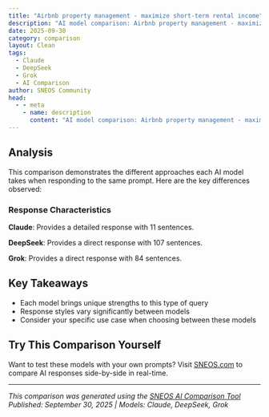 ```yaml
---
title: "Airbnb property management - maximize short-term rental income"
description: "AI model comparison: Airbnb property management - maximize short-term rental income..."
date: 2025-09-30
category: comparison
layout: Clean
tags:
  - Claude
  - DeepSeek
  - Grok
  - AI Comparison
author: SNEOS Community
head:
  - - meta
    - name: description
      content: "AI model comparison: Airbnb property management - maximize short-term rental income..."
---
```


<ChatComparison
  title="Airbnb property management - maximize short-term rental income"
  prompt="Airbnb property management - maximize short-term rental income"
  :responses='{"Claude": "# Maximizing Airbnb Short-Term Rental Income: Complete Strategy Guide\n\n## 1. Property Selection \u0026 Setup\n\n### Choose the Right Location\n- **High-demand areas**: Tourist attractions, business districts, universities\n- **Transportation access**: Near airports, public transit, highways\n- **Safety \u0026 walkability**: Check crime rates and Walk Score\n- **Local regulations**: Verify STR legality and restrictions\n\n### Optimize Your Space\n- **Professional photography**: First impression drives 40% of bookings\n- **Staging**: Clean, modern, Instagram-worthy aesthetic\n- **Functional layout**: Maximize sleeping capacity legally\n- **Essential amenities**: WiFi, AC/heating, full kitchen, washer/dryer\n\n## 2. Pricing Strategy\n\n### Dynamic Pricing Tools\n- **Use automated tools**: Pricelabs, Beyond Pricing, Wheelhouse\n- **Monitor competitors**: Track similar properties within 1-mile radius\n- **Seasonal adjustments**: Increase rates 20-50% during peak periods\n- **Event-based pricing**: Premium rates during local events/holidays\n\n### Revenue Optimization\n- **Minimum stay requirements**: 2-3 nights to reduce turnover costs\n- **Last-minute discounts**: 10-20% off for bookings within 7 days\n- **Weekly/monthly discounts**: Attract longer stays with 15-20% discounts\n- **Occupancy vs. rate balance**: Target 70-80% occupancy at optimal rates\n\n## 3. Listing Optimization\n\n### Title \u0026 Description\n- **SEO keywords**: Include location, amenities, nearby attractions\n- **Highlight unique features**: Views, hot tub, pet-friendly, etc.\n- **Clear house rules**: Set expectations upfront\n- **Local recommendations**: Provide insider tips\n\n### Photos \u0026 Virtual Tours\n- **Professional quality**: Invest $200-500 in photography\n- **Proper lighting**: Natural light or professional lighting\n- **Show all spaces**: 20-30 high-quality photos minimum\n- **Virtual tour**: 360\u00B0 photos increase bookings by 40%\n\n## 4. Guest Experience Excellence\n\n### Communication\n- **Quick response**: Reply within 1 hour (aim for Superhost status)\n- **Pre-arrival**: Send detailed check-in instructions and local guide\n- **During stay**: Be available but not intrusive\n- **Post-checkout**: Thank guests and request reviews\n\n### Amenities That Drive Bookings\n**Essential ($500-1000 investment):**\n- High-speed WiFi (100\u002B Mbps)\n- Smart TV with streaming services\n- Coffee maker \u0026 basic supplies\n- Quality linens and towels\n\n**Premium ($1000-3000 investment):**\n- Hot tub or pool access\n- Dedicated workspace\n- Game room/entertainment\n- Luxury toiletries\n\n## 5. Operational Efficiency\n\n### Cleaning \u0026 Maintenance\n- **Professional cleaning service**: $50-150 per turnover\n- **Maintenance checklist**: Regular inspections prevent issues\n- **Emergency contacts**: Local handyman, locksmith, cleaner\n- **Quality linens**: Invest in hotel-grade bedding\n\n### Technology Solutions\n- **Smart locks**: Automate check-in/out ($100-300)\n- **Property management software**: Hostfully, Guesty, or similar\n- **Channel management**: Sync across Airbnb, VRBO, Booking.com\n- **Automated messaging**: Templates for common inquiries\n\n## 6. Revenue Diversification\n\n### Multi-Platform Listing\n- **Airbnb**: Primary platform (60-70% bookings)\n- **VRBO**: Attracts family travelers\n- **Booking.com**: International guests\n- **Direct bookings**: Create website to avoid platform fees\n\n### Additional Revenue Streams\n- **Experience hosting**: Offer local tours or activities\n- **Add-on services**: Airport pickup, grocery stocking, early check-in\n- **Partnership commissions**: Restaurant recommendations, activity bookings\n- **Long-term rentals**: Monthly stays during slow seasons\n\n## 7. Financial Management\n\n### Cost Structure (Monthly)\n- **Mortgage/Rent**: 40-60% of gross revenue\n- **Cleaning**: 10-15% of gross revenue\n- **Platform fees**: 3-5% of gross revenue\n- **Utilities**: 5-10% of gross revenue\n- **Maintenance/Supplies**: 5-10% of gross revenue\n\n### Performance Metrics\n- **RevPAR** (Revenue per Available Room", "DeepSeek": "Of course. Maximizing short-term rental income on Airbnb is a blend of strategy, data analysis, and exceptional hospitality. It\u0027s not just about setting a price; it\u0027s about creating an asset that guests are willing to pay a premium for.\n\nHere is a comprehensive guide to Airbnb property management for maximizing your rental income.\n\n---\n\n### **Part 1: The Foundation - Your Listing \u0026 Product**\n\nYou can\u0027t maximize income if your product isn\u0027t desirable. This is the non-negotiable first step.\n\n1. **Professional Photography \u0026 Videography:** This is the #1 investment. High-quality, bright, wide-angle photos that showcase your space are essential. Consider a professional video or a 3D Matterport tour for a competitive edge.\n\n2. **Compelling Listing Description:**\n * **Title:** Create a catchy, benefit-driven title (e.g., \u0022Sunny Downtown Oasis w/ Rooftop \u0026 Skyline Views\u0022 instead of \u00222-Bedroom Apt\u0022).\n * **Description:** Sell the experience, not just the features. Instead of \u0022has a kitchen,\u0022 say \u0022Whip up a gourmet meal in our fully-stocked, modern kitchen.\u0022 Highlight what makes your property unique.\n\n3. **Become a 5-Star Host:** Your reviews are your reputation.\n * **Accuracy:** Ensure your listing is 100% accurate to avoid negative reviews.\n * **Communication:** Be responsive, polite, and helpful.\n * **Go Above and Beyond:** A small welcome basket, a local guidebook, or a bottle of wine can earn you glowing reviews that justify higher prices.\n\n---\n\n### **Part 2: Dynamic Pricing \u0026 Revenue Management**\n\nThis is the engine of income maximization. The right price at the right time is crucial.\n\n1. **Embrace Dynamic Pricing:** Your nightly rate should not be static. It should change based on:\n * **Demand:** Weekends vs. weekdays.\n * **Seasonality:** Summer vs. Winter.\n * **Local Events:** Concerts, conferences, holidays (price can be 2-3x higher).\n * **Competition:** What are similar listings charging?\n * **Lead Time:** Bookings made far in advance vs. last-minute.\n\n2. **Use Smart Pricing Tools:** Manually doing this is nearly impossible. Use a tool to automate it.\n * **Airbnb\u0027s Smart Pricing:** A good start, but often conservative.\n * **Third-Party Tools (Recommended):** Services like **PriceLabs**, **Wheelhouse**, or **Beyond Pricing** use vast amounts of data to automatically adjust your prices for maximum revenue. They are worth their monthly fee many times over.\n\n3. **Key Pricing Strategies:**\n * **Lead-Time Discounts:** Offer a small discount (e.g., 10%) for guests who book 1-3 months in advance to secure early bookings.\n * **Last-Minute Discounts:** If you have empty days coming up, offer a last-minute discount (e.g., 15%) 3-7 days before check-in to fill the calendar.\n * **Minimum \u0026 Maximum Stays:** Adjust these based on season. Require 2-3 night minimums during high season and allow 1-night stays during low season to fill gaps.\n * **Weekly \u0026 Monthly Discounts:** Attract longer-term guests (who reduce turnover costs) with a weekly (e.g., 15%) and monthly (e.g., 30%) discount.\n\n---\n\n### **Part 3: Operational Excellence - Minimize Vacancy \u0026 Costs**\n\nIncome is Revenue minus Costs. Optimizing operations directly boosts your net income.\n\n1. **Optimize Your Booking Settings:**\n * **Instant Book:** Enable it. It significantly increases your visibility and booking rate.\n * **Flexible Cancellation Policy:** A moderate or flexible policy can make hesitant guests more likely to book. Strict policies can deter bookings.\n * **Calendar Management:** Keep your calendar up-to-date and open as far in the future as possible.\n\n2. **Streamlined Turnover \u0026 Cleaning:**\n * **Reliable Cleaner:** Have a fantastic, reliable cleaning team. A quick turnover is key to minimizing vacancy between guests.\n * **Stocking \u0026 Inventory:** Create a system for restocking toiletries, coffee, and other essentials efficiently.\n * **Automated Check-in:** Use a smart lock for self-check-in. This provides flexibility for guests and reduces your workload.\n\n3. **Manage Expenses:**\n * **Utilities:** Install smart thermostats and energy-efficient appliances to control costs.\n * **Supplies:** Buy toilet paper, soap, etc., in bulk.\n * **Maintenance:** Perform regular preventative maintenance to avoid costly emergency repairs.\n\n---\n\n### **Part 4: Advanced Growth \u0026 Scaling Strategies**\n\nOnce you\u0027ve mastered the basics, level up.\n\n1. **Value-Added Services \u0026 Upsells:** Create new revenue streams.\n * **Experiences:** Partner with a local tour guide or offer a unique experience (e.g., a private cooking class in your kitchen).\n * **Airbnb\u0027s \u0022Experiences\u0022 Platform:** List your own experience.\n * **Concierge Services:** Offer to pre-stock the fridge for a fee, arrange for a private chef, or book airport transfers.\n\n2. **Multi-Platform Listing:** Don\u0027t put all your eggs in one basket.\n * List on **Vrbo**, **Booking.com**, and other local platforms to increase exposure.\n * Use a **Channel Manager** (like Guesty, Hostfully, or your PMS) to synchronize calendars and avoid double-bookings.\n\n3. **Leverage a Property Management System (PMS):**\n * For one property, it might be overkill. For multiple properties, a PMS like **Guesty**, **Hostaway**, or **OwnerRez** is essential. It automates messaging, task coordination, pricing, and multi-channel distribution.\n\n4. **Analyze Your Data:**\n * Regularly review your performance in the Airbnb dashboard.\n * Track your **Occupancy Rate**, **Average Daily Rate (ADR)**, and **RevPAR (Revenue Per Available Room)**.\n * Compare your performance month-over-month and year-over-year.\n\n---\n\n### **Actionable Checklist for Maximum Income**\n\n* [ ] **Optimize Listing:** Professional photos, compelling description.\n* [ ] **Set Up Dynamic Pricing:** Integrate PriceLabs, Wheelhouse, or similar.\n* [ ] **Enable Instant Book** and a guest-friendly cancellation policy.\n* [ ] **Install a Smart Lock** for automated check-in.\n* [ ] **Secure a Reliable Cleaner** and create a turnover checklist.\n* [ ] **Create a Welcome Book** with house manual and local recommendations.\n* [ ] **Add Small Amenities** that wow guests (e.g., fast Wi-Fi, Netflix, quality coffee, board games).\n* [ ] **Monitor Competitor** listings and pricing regularly.\n* [ ] **Encourage Reviews** with a polite message after checkout.\n* [ ] **Analyze Data** monthly and adjust strategy accordingly.\n\nBy treating your Airbnb not just as a property, but as a dynamic hospitality business, you can systematically and sustainably maximize your short-term rental income.", "Grok": "Maximizing short-term rental income through effective Airbnb property management requires a strategic approach that focuses on optimizing pricing, enhancing guest experience, maintaining the property, and leveraging marketing tools. Below are detailed strategies to help you achieve higher occupancy rates and increased revenue:\n\n### 1. Optimize Your Pricing Strategy\n- **Dynamic Pricing**: Use Airbnb\u0027s Smart Pricing feature or third-party tools like Beyond Pricing, PriceLabs, or Wheelhouse to adjust rates based on demand, seasonality, local events, and competitor pricing. Set minimum and maximum price limits to avoid underpricing during peak times or overpricing during low demand.\n- **Analyze Competitors**: Research similar listings in your area to ensure your pricing is competitive. Look at their amenities, reviews, and occupancy rates to benchmark your rates.\n- **Seasonal Adjustments**: Charge higher rates during holidays, local events, or peak tourist seasons. Offer discounts for longer stays or last-minute bookings to fill gaps in your calendar.\n- **Extra Fees**: Add reasonable cleaning fees, pet fees (if applicable), or fees for additional guests to cover costs without deterring bookings.\n\n### 2. Create an Attractive Listing\n- **Professional Photos**: Invest in high-quality, well-lit photos of your property. Highlight unique features, clean spaces, and amenities. Consider hiring a professional photographer for the best results.\n- **Compelling Description**: Write a detailed, engaging listing description that highlights what makes your property unique (e.g., proximity to attractions, views, or special amenities). Use keywords like \u201Ccozy,\u201D \u201Cmodern,\u201D or \u201Ccentral\u201D to improve search visibility.\n- **Highlight Amenities**: List all amenities (Wi-Fi, parking, air conditioning, kitchen, pool, etc.) to attract guests. Small upgrades like smart TVs, coffee makers, or board games can set you apart.\n- **Accurate Information**: Be transparent about house rules, check-in/check-out times, and any limitations to avoid negative reviews or cancellations.\n\n### 3. Enhance Guest Experience\n- **Quick Communication**: Respond to inquiries and messages within an hour to improve your response rate and increase booking likelihood. Use Airbnb\u2019s automated messaging for quick replies to common questions.\n- **Welcome Guide**: Create a digital or physical welcome guide with check-in instructions, Wi-Fi passwords, local recommendations, and house rules. This helps guests feel comfortable and informed.\n- **Personal Touches**: Provide small welcome gestures like snacks, bottled water, or a handwritten note to create a memorable experience and encourage positive reviews.\n- **Cleanliness**: Maintain impeccable cleanliness. Hire professional cleaners if necessary to ensure the property is spotless for every guest. A clean space is one of the most common factors in five-star reviews.\n- **Amenities Stock**: Keep essentials like toilet paper, soap, shampoo, towels, and bedding fully stocked and in good condition.\n\n### 4. Maximize Occupancy\n- **Flexible Cancellation Policies**: Offer moderate or flexible cancellation policies to attract more bookings, especially during uncertain times.\n- **Instant Book**: Enable Instant Book to make booking easier for guests, or set specific guest requirements (e.g., verified ID) if you\u2019re concerned about unqualified renters.\n- **Fill Calendar Gaps**: Offer discounts for last-minute bookings or midweek stays to avoid empty nights. Use Airbnb\u2019s \u201COpen Homes\u201D feature during slow periods.\n- **Target Long-Term Stays**: If your property allows, offer discounts for weekly or monthly stays to secure consistent income, especially during off-peak seasons.\n\n### 5. Leverage Reviews and Ratings\n- **Encourage Reviews**: Politely ask guests to leave a review after their stay through a personalized message. Positive reviews boost your listing\u2019s visibility in Airbnb\u2019s algorithm.\n- **Respond to Feedback**: Reply to all reviews\u2014thank guests for positive feedback and address concerns in negative ones. This shows future guests you care about their experience.\n- **Aim for Superhost Status**: Achieve Superhost status by maintaining a 4.8\u002B rating, responding quickly, completing bookings without cancellations, and hosting at least 10 stays per year. This badge increases trust and visibility.\n\n### 6. Market Your Property\n- **Social Media Promotion**: Share your listing on social media platforms or local community groups to attract potential guests. Use hashtags like #Airbnb, #VacationRental, or location-specific tags.\n- **Cross-Platform Listings**: List your property on other platforms like Booking.com, Vrbo, or TripAdvisor to increase exposure, but use a channel manager (e.g., Guesty or Lodgify) to avoid double bookings.\n- **Local Partnerships**: Partner with local businesses or tourism boards to offer packages (e.g., discounted tours or restaurant deals) to guests, making your listing more appealing.\n\n### 7. Minimize Costs and Streamline Operations\n- **Energy Efficiency**: Use smart thermostats, LED lighting, and energy-efficient appliances to reduce utility costs.\n- **Bulk Supplies**: Purchase cleaning supplies, toiletries, and linens in bulk to save money over time.\n- **Automation Tools**: Use property management software like Hostaway, Guesty, or iGMS to automate messaging, pricing, and calendar syncing across platforms.\n- **Hire Help**: If managing multiple properties or tasks becomes overwhelming, hire a co-host, virtual assistant, or professional property management company to handle day-to-day operations.\n\n### 8. Monitor Performance and Adjust\n- **Track Metrics**: Regularly review your occupancy rate, average nightly rate (ADR), and revenue per available night (RevPAN) using Airbnb\u2019s host dashboard or third-party analytics tools.\n- **Guest Feedback**: Use feedback to identify areas for improvement, such as adding amenities or fixing issues guests frequently mention.\n- **Experiment**: Test different pricing strategies, discounts, or listing updates (e.g., new photos or descriptions) to see what drives more bookings.\n\n### 9. Stay Compliant and Safe\n- **Local Regulations**: Research and comply with local short-term rental laws, including permits, taxes, and safety requirements (e.g., fire extinguishers, smoke detectors).\n- **Insurance**: Protect your property with Airbnb\u2019s AirCover program (for host damage protection) and consider additional landlord or short-term rental insurance for extra security.\n- **Guest Screening**: Review guest profiles and past reviews to minimize risks of problematic renters. Set clear house rules to avoid misunderstandings.\n\n### 10. Seasonal and Long-Term Planning\n- **Capitalize on Events**: Research local events, festivals, or conferences that attract visitors and adjust pricing or availability to capture demand.\n- **Off-Season Strategies**: Offer promotions, target remote workers with long-term stay discounts, or market your property as a \u201Cstaycation\u201D spot for locals.\n- **Property Upgrades**: Reinvest profits into upgrades (e.g., adding a hot tub, updating decor) that justify higher rates and attract more guests.\n\nBy implementing these strategies, you can maximize your short-term rental income while building a reputation as a reliable and desirable host. Continuously monitor market trends, guest feedback, and platform updates to adapt your approach for sustained success. If you\u2019re managing multiple properties or need hands-off solutions, consider hiring a full-service Airbnb management company to handle operations while you focus on scaling your business."}' 
  published-date="16:31"
/>

## Analysis

This comparison demonstrates the different approaches each AI model takes when responding to the same prompt. Here are the key differences observed:

### Response Characteristics

**Claude**: Provides a detailed response with 11 sentences. 

**DeepSeek**: Provides a direct response with 107 sentences. 

**Grok**: Provides a direct response with 84 sentences. 

## Key Takeaways

- Each model brings unique strengths to this type of query
- Response styles vary significantly between models
- Consider your specific use case when choosing between these models

## Try This Comparison Yourself

Want to test these models with your own prompts? Visit [SNEOS.com](https://sneos.com) to compare AI responses side-by-side in real-time.

---

*This comparison was generated using the [SNEOS AI Comparison Tool](https://sneos.com)*
*Published: September 30, 2025 | Models: Claude, DeepSeek, Grok*
